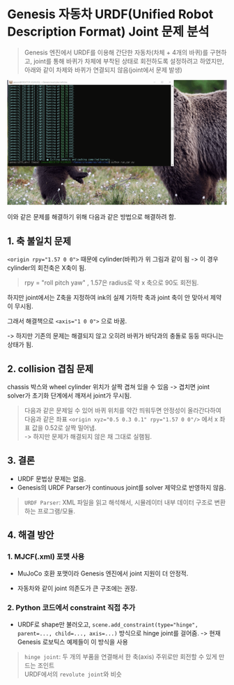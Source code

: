 # Genesis 자동차 URDF(Unified Robot Description Format) Joint 문제 분석

>  Genesis 엔진에서 URDF를 이용해 간단한 자동차(차체 + 4개의 바퀴)를 구현하고, joint를 통해 바퀴가 차체에 부착된 상태로 회전하도록 설정하려고 하였지만, 아래와 같이 차제와 바퀴가 연결되지 않음(joint에서 문제 발생)

![alt text](images/car1.gif)

이와 같은 문제를 해결하기 위해 다음과 같은 방법으로 해결하려 함.

## 1. 축 불일치 문제

```<origin rpy="1.57 0 0">``` 때문에 cylinder(바퀴)가 위 그림과 같이 됨 -> 이 경우 cylinder의 회전축은 X축이 됨. 
> rpy = "roll pitch yaw" , 1.57은 radius로 약 x 축으로 90도 회전됨.

하지만 joint에서는 <axis xyz="0 0 1"/> Z축을 지정하여 ink의 실제 기하학 축과 joint 축이 안 맞아서 제약이 무시됨.

그래서 해결책으로 ```<axis="1 0 0">``` 으로 바꿈.

-> 하지만 기존의 문제는 해결되지 않고 오히려 바퀴가 바닥과의 충돌로 둥둥 떠다니는 상태가 됨.

## 2. collision 겹침 문제

chassis 박스와 wheel cylinder 위치가 살짝 겹쳐 있을 수 있음 -> 겹치면 joint solver가 초기화 단계에서 깨져서 joint가 무시됨.

> 다음과 같은 문제일 수 있어 바퀴 위치를 약간 띄워두면 안정성이 올라간다하여 다음과 같은 좌표 ```<origin xyz="0.5 0.3 0.1" rpy="1.57 0 0"/>``` 에서 x 좌표 값을 0.52로 살짝 밀어냄.   
-> 하지만 문제가 해결되지 않은 채 그대로 실햄됨.

## 3. 결론

- URDF 문법상 문제는 없음.
- Genesis의 URDF Parser가 continuous joint를 solver 제약으로 반영하지 않음. 
> `URDF Parser`: XML 파일을 읽고 해석해서, 시뮬레이터 내부 데이터 구조로 변환하는 프로그램/모듈.



## 4. 해결 방안 

### 1. MJCF(.xml) 포맷 사용

- MuJoCo 호환 포맷이라 Genesis 엔진에서 joint 지원이 더 안정적.

- 자동차와 같이 joint 의존도가 큰 구조에는 권장.

### 2. Python 코드에서 constraint 직접 추가

- URDF로 shape만 불러오고, ```scene.add_constraint(type="hinge", parent=..., child=..., axis=...)``` 방식으로 hinge joint를 걸어줌. -> 현재 Genesis 로보틱스 예제들이 이 방식을 사용
> `hinge joint`: 두 개의 부품을 연결해서 한 축(axis) 주위로만 회전할 수 있게 만드는 조인트  
URDF에서의 `revolute joint`와 비슷
